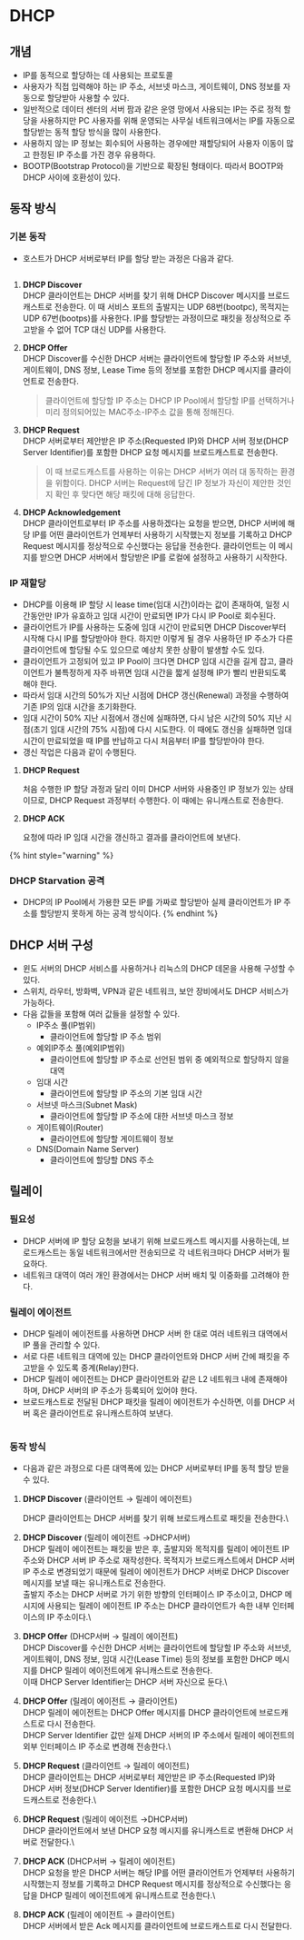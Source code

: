 # DHCP

## 개념

* IP를 동적으로 할당하는 데 사용되는 프로토콜
* 사용자가 직접 입력해야 하는 IP 주소, 서브넷 마스크, 게이트웨이, DNS 정보를 자동으로 할당받아 사용할 수 있다.
* 일반적으로 데이터 센터의 서버 팜과 같은 운영 망에서 사용되는 IP는 주로 정적 할당을 사용하지만 PC 사용자를 위해 운영되는 사무실 네트워크에서는 IP를 자동으로 할당받는 동적 할당 방식을 많이 사용한다.
* 사용하지 않는 IP 정보는 회수되어 사용하는 경우에만 재할당되어 사용자 이동이 많고 한정된 IP 주소를 가진 경우 유용하다.
* BOOTP(Bootstrap Protocol)을 기반으로 확장된 형태이다. 따라서 BOOTP와 DHCP 사이에 호환성이 있다.

## 동작 방식

### 기본 동작

* 호스트가 DHCP 서버로부터 IP를 할당 받는 과정은 다음과 같다.

<figure><img src="../../.gitbook/assets/image (21) (1).png" alt=""><figcaption></figcaption></figure>

1. **DHCP Discover**\
   DHCP 클라이언트는 DHCP 서버를 찾기 위해 DHCP Discover 메시지를 브로드캐스트로 전송한다. 이 때 서비스 포트의 출발지는 UDP 68번(bootpc), 목적지는 UDP 67번(bootps)를 사용한다. IP를 할당받는 과정이므로 패킷을 정상적으로 주고받을 수 없어 TCP 대신 UDP를 사용한다.
2.  **DHCP Offer**\
    DHCP Discover를 수신한 DHCP 서버는 클라이언트에 할당할 IP 주소와 서브넷, 게이트웨이, DNS 정보, Lease Time 등의 정보를 포함한 DHCP 메시지를 클라이언트로 전송한다.

    > 클라이언트에 할당할 IP 주소는 DHCP IP Pool에서 할당할 IP를 선택하거나 미리 정의되어있는 MAC주소-IP주소 값을 통해 정해진다.
3.  **DHCP Request**\
    DHCP 서버로부터 제안받은 IP 주소(Requested IP)와 DHCP 서버 정보(DHCP Server Identifier)를 포함한 DHCP 요청 메시지를 브로드캐스트로 전송한다.

    > 이 때 브로드캐스트를 사용하는 이유는 DHCP 서버가 여러 대 동작하는 환경을 위함이다. DHCP 서버는 Request에 담긴 IP 정보가 자신이 제안한 것인지 확인 후 맞다면 해당 패킷에 대해 응답한다.
4. **DHCP Acknowledgement**\
   DHCP 클라이언트로부터 IP 주소를 사용하겠다는 요청을 받으면, DHCP 서버에 해당 IP를 어떤 클라이언트가 언제부터 사용하기 시작했는지 정보를 기록하고 DHCP Request 메시지를 정상적으로 수신했다는 응답을 전송한다. 클라이언트는 이 메시지를 받으면 DHCP 서버에서 할당받은 IP를 로컬에 설정하고 사용하기 시작한다.

### IP 재할당

* DHCP를 이용해 IP 할당 시 lease time(임대 시간)이라는 값이 존재하여, 일정 시간동안만 IP가 유효하고 임대 시간이 만료되면 IP가 다시 IP Pool로 회수된다.
* 클라이언트가 IP를 사용하는 도중에 임대 시간이 만료되면 DHCP Discover부터 시작해 다시 IP를 할당받아야 한다. 하지만 이렇게 될 경우 사용하던 IP 주소가 다른 클라이언트에 할당될 수도 있으므로 예상치 못한 상황이 발생할 수도 있다.&#x20;
* 클라이언트가 고정되어 있고 IP Pool이 크다면 DHCP 임대 시간을 길게 잡고, 클라이언트가 불특정하게 자주 바뀌면 임대 시간을 짧게 설정해 IP가 빨리 반환되도록 해야 한다.
* 따라서 임대 시간의 50%가 지난 시점에 DHCP 갱신(Renewal) 과정을 수행하여 기존 IP의 임대 시간을 초기화한다.
* 임대 시간이 50% 지난 시점에서 갱신에 실패하면, 다시 남은 시간의 50% 지난 시점(초기 임대 시간의 75% 시점)에 다시 시도한다. 이 때에도 갱신을 실패하면 임대 시간이 만료되었을 때 IP를 반납하고 다시 처음부터 IP를 할당받아야 한다.
* 갱신 작업은 다음과 같이 수행된다.

1.  **DHCP Request**

    처음 수행한 IP 할당 과정과 달리 이미 DHCP 서버와 사용중인 IP 정보가 있는 상태이므로, DHCP Request 과정부터 수행한다. 이 때에는 유니캐스트로 전송한다.
2.  **DHCP ACK**

    요청에 따라 IP 임대 시간을 갱신하고 결과를 클라이언트에 보낸다.

{% hint style="warning" %}
### DHCP Starvation 공격

* DHCP의 IP Pool에서 가용한 모든 IP를 가짜로 할당받아 실제 클라이언트가 IP 주소를 할당받지 못하게 하는 공격 방식이다.
{% endhint %}

## DHCP 서버 구성

* 윈도 서버의 DHCP 서비스를 사용하거나 리눅스의 DHCP 데몬을 사용해 구성할 수 있다.
* 스위치, 라우터, 방화벽, VPN과 같은 네트워크, 보안 장비에서도 DHCP 서비스가 가능하다.
* 다음 값들을 포함해 여러 값들을 설정할 수 있다.
  * IP주소 풀(IP범위)
    * 클라이언트에 할당할 IP 주소 범위
  * 예외IP주소 풀(예외IP범위)
    * 클라이언트에 할당할 IP 주소로 선언된 범위 중 예외적으로 할당하지 않을 대역
  * 임대 시간
    * 클라이언트에 할당할 IP 주소의 기본 임대 시간
  * 서브넷 마스크(Subnet Mask)
    * 클라이언트에 할당할 IP 주소에 대한 서브넷 마스크 정보
  * 게이트웨이(Router)
    * 클라이언트에 할당할 게이트웨이 정보
  * DNS(Domain Name Server)
    * 클라이언트에 할당할 DNS 주소

## 릴레이

### 필요성

* DHCP 서버에 IP 할당 요청을 보내기 위해 브로드캐스트 메시지를 사용하는데, 브로드캐스트는 동일 네트워크에서만 전송되므로 각 네트워크마다 DHCP 서버가 필요하다.
* 네트워크 대역이 여러 개인 환경에서는 DHCP 서버 배치 및 이중화를 고려해야 한다.

### 릴레이 에이전트

* DHCP 릴레이 에이전트를 사용하면 DHCP 서버 한 대로 여러 네트워크 대역에서 IP 풀을 관리할 수 있다.
* 서로 다른 네트워크 대역에 있는 DHCP 클라이언트와 DHCP 서버 간에 패킷을 주고받을 수 있도록 중계(Relay)한다.
* DHCP 릴레이 에이전트는 DHCP 클라이언트와 같은 L2 네트워크 내에 존재해야 하며, DHCP 서버의 IP 주소가 등록되어 있어야 한다.
* 브로드캐스트로 전달된 DHCP 패킷을 릴레이 에이전트가 수신하면, 이를 DHCP 서버 혹은 클라이언트로 유니캐스트하여 보낸다.

<figure><img src="../../.gitbook/assets/image (23) (1).png" alt=""><figcaption></figcaption></figure>

### 동작 방식

* 다음과 같은 과정으로 다른 대역폭에 있는 DHCP 서버로부터 IP를 동적 할당 받을 수 있다.

1.  **DHCP Discover** (클라이언트 → 릴레이 에이전트)

    DHCP 클라이언트는 DHCP 서버를 찾기 위해 브로드캐스트로 패킷을 전송한다.\

2. **DHCP Discover** (릴레이 에이전트 →DHCP서버)\
   DHCP 릴레이 에이전트는 패킷을 받은 후, 출발지와 목적지를 릴레이 에이전트 IP 주소와 DHCP 서버 IP 주소로 재작성한다. 목적지가 브로드캐스트에서 DHCP 서버 IP 주소로 변경되었기 때문에 릴레이 에이전트가 DHCP 서버로 DHCP Discover 메시지를 보낼 때는 유니캐스트로 전송한다.\
   출발지 주소는 DHCP 서버로 가기 위한 방향의 인터페이스 IP 주소이고, DHCP 메시지에 사용되는 릴레이 에이전트 IP 주소는 DHCP 클라이언트가 속한 내부 인터페이스의 IP 주소이다.\

3. **DHCP Offer** (DHCP서버 → 릴레이 에이전트)\
   DHCP Discover를 수신한 DHCP 서버는 클라이언트에 할당할 IP 주소와 서브넷, 게이트웨이, DNS 정보, 임대 시간(Lease Time) 등의 정보를 포함한 DHCP 메시지를 DHCP 릴레이 에이전트에게 유니캐스트로 전송한다. \
   이때 DHCP Server Identifier는 DHCP 서버 자신으로 둔다.\

4. **DHCP Offer** (릴레이 에이전트 → 클라이언트)\
   DHCP 릴레이 에이전트는 DHCP Offer 메시지를 DHCP 클라이언트에 브로드캐스트로 다시 전송한다.\
   DHCP Server Identifier 값만 실제 DHCP 서버의 IP 주소에서 릴레이 에이전트의 외부 인터페이스 IP 주소로 변경해 전송한다.\

5. **DHCP Request** (클라이언트 → 릴레이 에이전트)\
   DHCP 클라이언트는 DHCP 서버로부터 제안받은 IP 주소(Requested IP)와 DHCP 서버 정보(DHCP Server Identifier)를 포함한 DHCP 요청 메시지를 브로드캐스트로 전송한다.\

6. **DHCP Request** (릴레이 에이전트 →DHCP서버)\
   DHCP 클라이언트에서 보낸 DHCP 요청 메시지를 유니캐스트로 변환해 DHCP 서버로 전달한다.\

7. **DHCP ACK** (DHCP서버 → 릴레이 에이전트)\
   DHCP 요청을 받은 DHCP 서버는 해당 IP를 어떤 클라이언트가 언제부터 사용하기 시작했는지 정보를 기록하고 DHCP Request 메시지를 정상적으로 수신했다는 응답을 DHCP 릴레이 에이전트에게 유니캐스트로 전송한다.\

8. **DHCP ACK** (릴레이 에이전트 → 클라이언트)\
   DHCP 서버에서 받은 Ack 메시지를 클라이언트에 브로드캐스트로 다시 전달한다.
